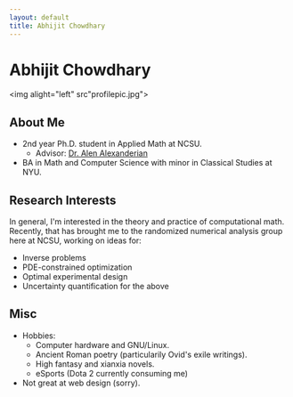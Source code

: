 ```yaml
---
layout: default
title: Abhijit Chowdhary
---
```

# Abhijit Chowdhary

<!--<img style="float: left; margin-right: 10px" src="profilepic.jpg">!-->
<img alight="left" src"profilepic.jpg">

## About Me

- 2nd year Ph.D. student in Applied Math at NCSU.
  - Advisor: [Dr. Alen Alexanderian](https://aalexan3.math.ncsu.edu/)
- BA in Math and Computer Science with minor in Classical Studies at NYU.

## Research Interests

In general, I'm interested in the theory and practice of computational math. Recently, that has
brought me to the randomized numerical analysis group here at NCSU, working on ideas for:
- Inverse problems
- PDE-constrained optimization
- Optimal experimental design
- Uncertainty quantification for the above

## Misc
- Hobbies:
  - Computer hardware and GNU/Linux.
  - Ancient Roman poetry (particularily Ovid's exile writings).
  - High fantasy and xianxia novels.
  - eSports (Dota 2 currently consuming me)
- Not great at web design (sorry).
